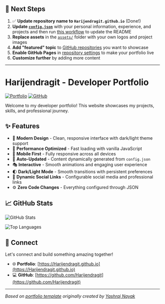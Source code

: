 ## 🚀 Next Steps

1. ✅ **Update repository name to `Harijendragit.github.io`** (Done!)
2. **Update [`config.json`](https://github.com/Harijendragit/Harijendragit.github.io/blob/main/config.json)** with your personal information, experience, and projects and then run [this workflow](https://github.com/Harijendragit/Harijendragit.github.io/actions/workflows/update-readme.yml) to update the README
3. **Replace assets** in the [`assets/`](https://github.com/Harijendragit/Harijendragit.github.io/tree/main/assets/) folder with your own logos and project images
4. **Add "featured" topic** to [GitHub repositories](https://github.com/Harijendragit?tab=repositories) you want to showcase
5. **Enable GitHub Pages** in [repository settings](https://github.com/Harijendragit/Harijendragit.github.io/settings/pages) to make your portfolio live
6. **Customize further** by adding more content

---

# Harijendragit - Developer Portfolio

<div align="left">
  
[![Portfolio](https://img.shields.io/badge/🌐_Visit_Portfolio-Live-brightgreen?style=for-the-badge)](https://Harijendragit.github.io)
[![GitHub](https://img.shields.io/badge/GitHub-Profile-181717?style=for-the-badge&logo=github)](https://github.com/Harijendragit)

</div>

Welcome to my developer portfolio! This website showcases my projects, skills, and professional journey.

## ✨ Features

- 🎨 **Modern Design** - Clean, responsive interface with dark/light theme support
- 🚀 **Performance Optimized** - Fast loading with vanilla JavaScript
- 📱 **Mobile First** - Fully responsive across all devices
- 🔄 **Auto-Updated** - Content dynamically generated from `config.json`
- 🎭 **Interactive** - Smooth animations and engaging user experience
- 🌓 **Dark/Light Mode** - Smooth transitions with persistent preferences
- 🔗 **Dynamic Social Links** - Configurable social media and professional links
- ⚙️ **Zero Code Changes** - Everything configured through JSON

## 📈 GitHub Stats

<div align="left">

![GitHub Stats](https://github-readme-stats.vercel.app/api?username=Harijendragit&theme=dark&hide_border=true&include_all_commits=true&count_private=true)

![Top Languages](https://github-readme-stats.vercel.app/api/top-langs/?username=Harijendragit&theme=dark&hide_border=true&include_all_commits=true&count_private=true&layout=compact)

</div>

## 🤝 Connect

Let's connect and build something amazing together!

- 🌐 **Portfolio**: [https://Harijendragit.github.io](https://Harijendragit.github.io)
- 💻 **GitHub**: [https://github.com/Harijendragit](https://github.com/Harijendragit)

---

*Based on [portfolio template](https://github.com/yashrajnayak/developer-portfolio) originally created by [Yashraj Nayak](https://github.com/yashrajnayak)*